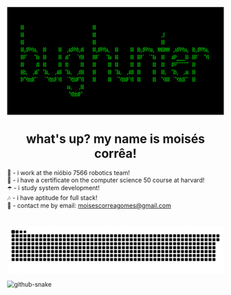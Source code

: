 <img align="center" height="250" src="./banner.png">
<h1 align="center">what's up? my name is moisés corrêa!</h1>

🍇 - i work at the nióbio 7566 robotics team!<br>
👾 - i have a certificate on the computer science 50 course at harvard!<br>
☂️ - i study system development!<br>
🎶 - i have aptitude for full stack!<br>
🔮 - contact me by email: moisescorreagomes@gmail.com

#

![Snake animation](https://github.com/skittlexyz/skittlexyz/blob/output/github-contribution-grid-snake.svg)

<picture>
  <source media="(prefers-color-scheme: dark)" srcset="github-snake-dark.svg">
  <source media="(prefers-color-scheme: light)" srcset="github-snake.svg">
  <img alt="github-snake" src="github-snake.svg">
</picture>
